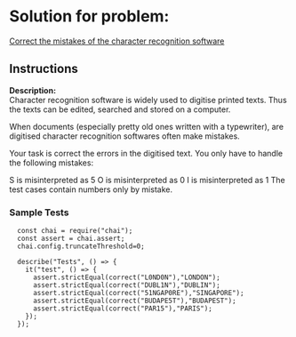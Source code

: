 # Solution for problem:

[Correct the mistakes of the character recognition software](https://www.codewars.com/kata/577bd026df78c19bca0002c0)

## Instructions

**Description:**  
Character recognition software is widely used to digitise printed texts. Thus the texts can be edited, searched and stored on a computer.

When documents (especially pretty old ones written with a typewriter), are digitised character recognition softwares often make mistakes.

Your task is correct the errors in the digitised text. You only have to handle the following mistakes:

S is misinterpreted as 5
O is misinterpreted as 0
I is misinterpreted as 1
The test cases contain numbers only by mistake.

### Sample Tests

```plaintext
  const chai = require("chai");
  const assert = chai.assert;
  chai.config.truncateThreshold=0;

  describe("Tests", () => {
    it("test", () => {
      assert.strictEqual(correct("L0ND0N"),"LONDON");
      assert.strictEqual(correct("DUBL1N"),"DUBLIN");
      assert.strictEqual(correct("51NGAP0RE"),"SINGAPORE");
      assert.strictEqual(correct("BUDAPE5T"),"BUDAPEST");
      assert.strictEqual(correct("PAR15"),"PARIS");
    });
  });
```
